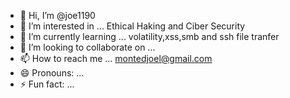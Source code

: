 - 👋 Hi, I’m @joe1190
- 👀 I’m interested in ...   Ethical Haking and Ciber Security
- 🌱 I’m currently learning ...     volatility,xss,smb and ssh file tranfer
- 💞️ I’m looking to collaborate on ...     
- 📫 How to reach me ...        montedjoel@gmail.com
- 😄 Pronouns: ...
- ⚡ Fun fact: ...

<!---
joe1190/joe1190 is a ✨ special ✨ repository because its `README.md` (this file) appears on your GitHub profile.
You can click the Preview link to take a look at your changes.
--->
